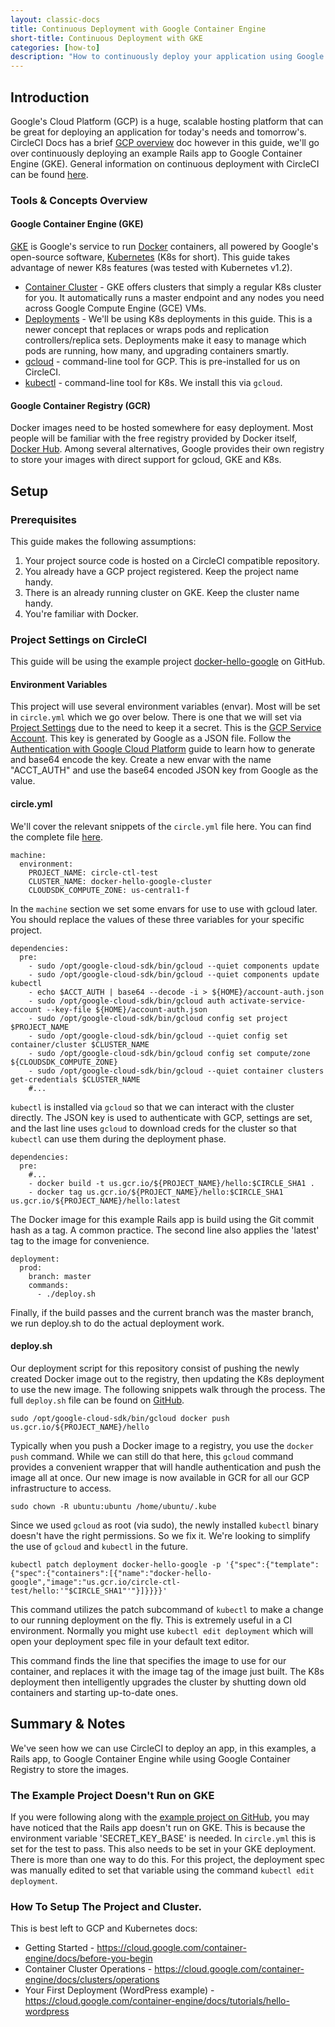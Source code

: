 ```yaml
---
layout: classic-docs
title: Continuous Deployment with Google Container Engine
short-title: Continuous Deployment with GKE
categories: [how-to]
description: "How to continuously deploy your application using Google Container Engine, Google Container Registry, and CircleCI."
---
```


## Introduction
Google's Cloud Platform (GCP) is a huge, scalable hosting platform that can be 
great for deploying an application for today's needs and tomorrow's. CircleCI 
Docs has a brief [GCP overview]({{site.baseurl}}/google-cloud-platform/) doc 
however in this guide, we'll go over continuously deploying an example Rails 
app to Google Container Engine (GKE). General information on continuous 
deployment with CircleCI can be found 
[here]({{site.baseurl}}/introduction-to-continuous-deployment/).

### Tools & Concepts Overview

#### Google Container Engine (GKE)
[GKE](https://cloud.google.com/container-engine/) is Google's service to run 
[Docker](https://www.docker.com/) containers, all powered by Google's 
open-source software, [Kubernetes](http://kubernetes.io/) (K8s for short). This 
guide takes advantage of newer K8s features (was tested with Kubernetes v1.2).

* [Container Cluster](https://cloud.google.com/container-engine/docs/clusters/) - GKE 
offers clusters that simply a regular K8s cluster for you. It automatically 
runs a master endpoint and any nodes you need across Google Compute Engine 
(GCE) VMs.
* [Deployments](http://kubernetes.io/docs/user-guide/deployments/) - We'll be 
using K8s deployments in this guide. This is a newer concept that replaces or 
wraps pods and replication controllers/replica sets. Deployments make it easy 
to manage which pods are running, how many, and upgrading containers smartly.
* [gcloud](https://cloud.google.com/sdk/gcloud/) - command-line tool for GCP. 
This is pre-installed for us on CircleCI.
* [kubectl](http://kubernetes.io/docs/user-guide/kubectl-overview/) - command-line 
tool for K8s. We install this via `gcloud`.

#### Google Container Registry (GCR)
Docker images need to be hosted somewhere for easy deployment. Most people will 
be familiar with the free registry provided by Docker itself, 
[Docker Hub](https://hub.docker.com/). Among several alternatives, Google 
provides their own registry to store your images with direct support for gcloud, 
GKE and K8s.

## Setup

### Prerequisites

This guide makes the following assumptions:

1. Your project source code is hosted on a CircleCI compatible repository.
1. You already have a GCP project registered. Keep the project name handy.
1. There is an already running cluster on GKE. Keep the cluster name handy.
1. You're familiar with Docker.

### Project Settings on CircleCI
This guide will be using the example project 
[docker-hello-google](https://github.com/circleci/docker-hello-google) on GitHub.

#### Environment Variables
This project will use several environment variables (envar). Most will be set 
in `circle.yml` which we go over below. There is one that we will set via 
[Project Settings]({{site.baseurl}}/environment-variables/#setting-environment-variables-for-all-commands-without-adding-them-to-git) 
due to the need to keep it a secret. This is the 
[GCP Service Account](https://cloud.google.com/storage/docs/authentication#service_accounts). 
This key is generated by Google as a JSON file. Follow the 
[Authentication with Google Cloud Platform]({{site.baseurl}}/google-auth/) 
guide to learn how to generate and base64 encode the key. Create a new envar 
with the name "ACCT_AUTH" and use the base64 encoded JSON key from Google as 
the value.

#### circle.yml
We'll cover the relevant snippets of the `circle.yml` file here. You can find 
the complete file [here](https://github.com/circleci/docker-hello-google/blob/master/circle.yml).

```
machine:
  environment:
    PROJECT_NAME: circle-ctl-test
    CLUSTER_NAME: docker-hello-google-cluster
    CLOUDSDK_COMPUTE_ZONE: us-central1-f
```

In the `machine` section we set some envars for use to use with gcloud later. 
You should replace the values of these three variables for your specific project.

```
dependencies:
  pre:
    - sudo /opt/google-cloud-sdk/bin/gcloud --quiet components update
    - sudo /opt/google-cloud-sdk/bin/gcloud --quiet components update kubectl
    - echo $ACCT_AUTH | base64 --decode -i > ${HOME}/account-auth.json
    - sudo /opt/google-cloud-sdk/bin/gcloud auth activate-service-account --key-file ${HOME}/account-auth.json
    - sudo /opt/google-cloud-sdk/bin/gcloud config set project $PROJECT_NAME
    - sudo /opt/google-cloud-sdk/bin/gcloud --quiet config set container/cluster $CLUSTER_NAME
    - sudo /opt/google-cloud-sdk/bin/gcloud config set compute/zone ${CLOUDSDK_COMPUTE_ZONE}
    - sudo /opt/google-cloud-sdk/bin/gcloud --quiet container clusters get-credentials $CLUSTER_NAME
    #...
```

`kubectl` is installed via `gcloud` so that we can interact with the cluster 
directly. The JSON key is used to authenticate with GCP, settings are set, and 
the last line uses `gcloud` to download creds for the cluster so that `kubectl` 
can use them during the deployment phase.

```
dependencies:
  pre:
    #...
    - docker build -t us.gcr.io/${PROJECT_NAME}/hello:$CIRCLE_SHA1 .
    - docker tag us.gcr.io/${PROJECT_NAME}/hello:$CIRCLE_SHA1 us.gcr.io/${PROJECT_NAME}/hello:latest
```

The Docker image for this example Rails app is build using the Git commit hash 
as a tag. A common practice. The second line also applies the 'latest' tag to 
the image for convenience.

```
deployment:
  prod:
    branch: master
    commands:
      - ./deploy.sh
```

Finally, if the build passes and the current branch was the master branch, we 
run deploy.sh to do the actual deployment work.

#### deploy.sh
Our deployment script for this repository consist of pushing the newly created 
Docker image out to the registry, then updating the K8s deployment to use the 
new image. The following snippets walk through the process. The full 
`deploy.sh` file can be found on 
[GitHub](https://github.com/circleci/docker-hello-google/blob/master/deploy.sh).

```
sudo /opt/google-cloud-sdk/bin/gcloud docker push us.gcr.io/${PROJECT_NAME}/hello
```

Typically when you push a Docker image to a registry, you use the `docker push` 
command. While we can still do that here, this `gcloud` command provides a 
convenient wrapper that will handle authentication and push the image all at 
once. Our new image is now available in GCR for all our GCP infrastructure to 
access.

```
sudo chown -R ubuntu:ubuntu /home/ubuntu/.kube
```

Since we used `gcloud` as root (via sudo), the newly installed `kubectl` binary 
doesn't have the right permissions. So we fix it. We're looking to simplify 
the use of `gcloud` and `kubectl` in the future.

```
kubectl patch deployment docker-hello-google -p '{"spec":{"template":{"spec":{"containers":[{"name":"docker-hello-google","image":"us.gcr.io/circle-ctl-test/hello:'"$CIRCLE_SHA1"'"}]}}}}'

```

This command utilizes the patch subcommand of `kubectl` to make a change to our 
running deployment on the fly. This is extremely useful in a CI environment. 
Normally you might use `kubectl edit deployment` which will open your 
deployment spec file in your default text editor.

This command finds the line that specifies the image to use for our container, 
and replaces it with the image tag of the image just built. The K8s deployment 
then intelligently upgrades the cluster by shutting down old containers and 
starting up-to-date ones.

## Summary & Notes
We've seen how we can use CircleCI to deploy an app, in this examples, a Rails 
app, to Google Container Engine while using Google Container Registry to store 
the images.

### The Example Project Doesn't Run on GKE
If you were following along with the 
[example project on GitHub](https://github.com/circleci/docker-hello-google), 
you may have noticed that the Rails app doesn't run on GKE. This is because the 
environment variable 'SECRET_KEY_BASE' is needed. In `circle.yml` this is set 
for the test to pass. This also needs to be set in your GKE deployment. There 
is more than one way to do this. For this project, the deployment spec was 
manually edited to set that variable using the command 
`kubectl edit deployment`.

### How To Setup The Project and Cluster.
This is best left to GCP and Kubernetes docs:

* Getting Started - <https://cloud.google.com/container-engine/docs/before-you-begin>
* Container Cluster Operations - <https://cloud.google.com/container-engine/docs/clusters/operations>
* Your First Deployment (WordPress example) - <https://cloud.google.com/container-engine/docs/tutorials/hello-wordpress>
